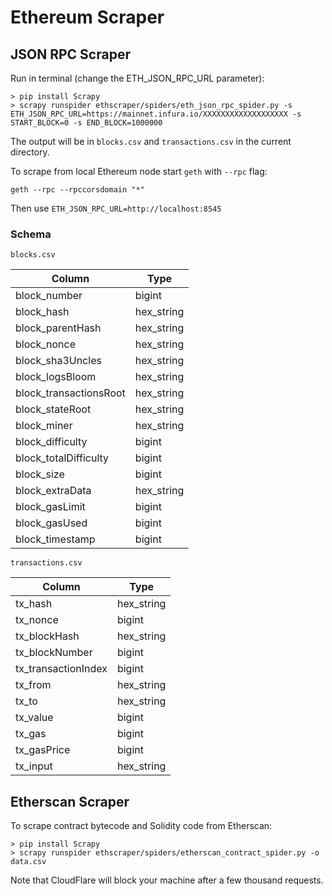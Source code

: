 # Ethereum Scraper

## JSON RPC Scraper
 
Run in terminal (change the ETH_JSON_RPC_URL parameter):

```
> pip install Scrapy
> scrapy runspider ethscraper/spiders/eth_json_rpc_spider.py -s ETH_JSON_RPC_URL=https://mainnet.infura.io/XXXXXXXXXXXXXXXXXXX -s START_BLOCK=0 -s END_BLOCK=1000000
```

The output will be in `blocks.csv` and `transactions.csv` in the current directory.

To scrape from local Ethereum node start `geth` with `--rpc` flag:

```
geth --rpc --rpccorsdomain "*"
```

Then use `ETH_JSON_RPC_URL=http://localhost:8545`

### Schema

`blocks.csv`

Column                 | Type               |
-----------------------|---------------------
block_number           | bigint             |
block_hash             | hex_string         |
block_parentHash       | hex_string         |
block_nonce            | hex_string         |
block_sha3Uncles       | hex_string         |
block_logsBloom        | hex_string         |
block_transactionsRoot | hex_string         |
block_stateRoot        | hex_string         |
block_miner            | hex_string         |
block_difficulty       | bigint             |
block_totalDifficulty  | bigint             |
block_size             | bigint             |
block_extraData        | hex_string         |
block_gasLimit         | bigint             |
block_gasUsed          | bigint             |
block_timestamp        | bigint             |

`transactions.csv`

Column              |    Type     |
--------------------|--------------
tx_hash             | hex_string  |
tx_nonce            | bigint      |
tx_blockHash        | hex_string  |
tx_blockNumber      | bigint      |
tx_transactionIndex | bigint      |
tx_from             | hex_string  |
tx_to               | hex_string  |
tx_value            | bigint      |
tx_gas              | bigint      |
tx_gasPrice         | bigint      |
tx_input            | hex_string  |


## Etherscan Scraper

To scrape contract bytecode and Solidity code from Etherscan:

```
> pip install Scrapy
> scrapy runspider ethscraper/spiders/etherscan_contract_spider.py -o data.csv
```

Note that CloudFlare will block your machine after a few thousand requests.
